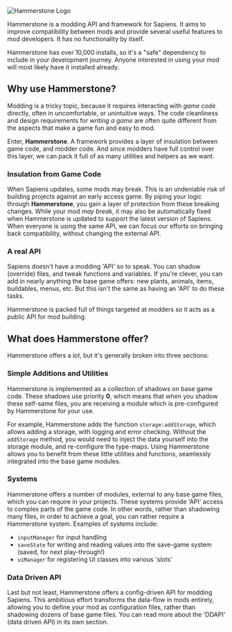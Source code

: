 ![Hammerstone Logo](/images/hammerstone/hammerstone_wide.png)

Hammerstone is a modding API and framework for Sapiens. It aims to improve compatibility between mods and provide several useful features to mod developers. It has no functionality by itself.

Hammerstone has over 10,000 installs, so it's a "safe" dependency to include in your development journey. Anyone interested in using your mod will most likely have it installed already.

## Why use Hammerstone?

Modding is a tricky topic, because it requires interacting with _game code_ directly, often in uncomfortable, or unintuitive ways. The code cleanliness and design requirements for _writing a game_ are often quite different from the aspects that make a game fun and easy to mod.

Enter, **Hammerstone**. A framework provides a layer of insulation between game code, and modder code. And since modders have full control over this layer, we can pack it full of as many utilities and helpers as we want.

### Insulation from Game Code

When Sapiens updates, some mods may break. This is an undeniable risk of building projects against an early access game. By piping your logic through **Hammerstone**, you gain a layer of protection from these breaking changes. While your mod _may break_, it may also be automatically fixed when Hammerstone is updated to support the latest version of Sapiens. When everyone is using the same API, we can focus our efforts on bringing back compatibility, without changing the external API.

### A real API

Sapiens doesn't have a modding 'API' so to speak. You can shadow (override) files, and tweak functions and variables. If you're clever, you can add in nearly anything the base game offers: new plants, animals, items, buildables, menus, etc. But this isn't the same as having an 'API' to do these tasks.

Hammerstone is packed full of things targeted at modders so it acts as a public API for mod building.

## What does Hammerstone offer?

Hammerstone offers a _lot_, but it's generally broken into three sections:

### Simple Additions and Utilities

Hammerstone is implemented as a collection of shadows on base game code. These shadows use priority **0**, which means that when you shadow these self-same files, you are receiving a module which is pre-configured by Hammerstone for your use.

For example, Hammerstone adds the function `storage:addStorage`, which allows adding a storage, with logging and error checking. Without the `addStorage` method, you would need to inject the data yourself into the storage module, and re-configure the type-maps. Using Hammerstone allows you to benefit from these little utilities and functions, seamlessly integrated into the base game modules.

### Systems

Hammerstone offers a number of modules, external to any base game files, which you can require in your projects. These systems provide 'API' access to complex parts of the game code. In other words, rather than shadowing many files, in order to achieve a goal, you can rather require a Hammerstone system. Examples of systems include:

- `inputManager` for input handling
- `saveState` for writing and reading values into the save-game system (saved, for next play-through!)
- `uiManager` for registering UI classes into various 'slots'

### Data Driven API

Last but not least, Hammerstone offers a config-driven API for modding Sapiens. This ambitious effort transforms the data-flow in mods entirely, allowing you to define your mod as configuration files, rather than shadowing dozens of base game files. You can read more about the 'DDAPI' (data driven API) in its own section.
